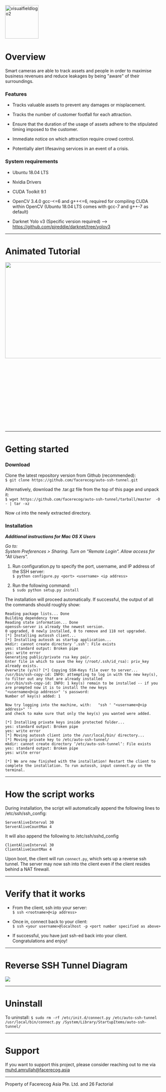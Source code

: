 <img width="108" alt="visualfieldlogo2" src="https://user-images.githubusercontent.com/39509760/40403347-02335d46-5e84-11e8-94e3-50920980e142.PNG">
&nbsp;
&nbsp;
&nbsp;
&nbsp;  
&nbsp; 

#  **Overview**

Smart cameras are able to track assets and people in order to maximise business revenues and reduce leakages by being "aware" of their surroundings.

### Features

- Tracks valuable assets to prevent any damages or misplacement.

- Tracks the number of customer footfall for each attraction.

- Ensure that the duration of the usage of assets adhere to the stipulated timing imposed to the customer.

- Immediate notice on which attraction require crowd control.

- Potentially alert lifesaving services in an event of a crisis.


### System requirements

- Ubuntu 18.04 LTS

- Nvidia Drivers

- CUDA Toolkit 9.1

- OpenCV 3.4.0
   gcc-<=6 and g++<=6, required for compiling CUDA within OpenCV (Ubuntu 18.04 LTS comes with gcc-7 and g++-7 as default)
  
- Darknet Yolo v3 (Specific version required) --> https://github.com/pjreddie/darknet/tree/yolov3  
   

-----------------------

#  **Animated Tutorial**

<div style="float:left; width:100%">
    <img src="https://raw.githubusercontent.com/facerecog/auto-ssh-tunnel/gh-pages/images/intro_video.gif" align="left" width=540px height=310px  /> 
</div>


&nbsp;
&nbsp;  
&nbsp;  
&nbsp;  
&nbsp;  
&nbsp;  
&nbsp;  
&nbsp;
&nbsp;  
&nbsp;  
&nbsp;  
&nbsp;  
&nbsp;  
&nbsp;  
&nbsp;  

-----------------------

# **Getting started** 



### Download

Clone the latest repository version from Github (recommended):  
`$ git clone https://github.com/facerecog/auto-ssh-tunnel.git`  

Alternatively, download the .tar.gz  file from the top of this page and unpack it:  
`$ wget https://github.com/facerecog/auto-ssh-tunnel/tarball/master  -O - | tar -xz `  


Now `cd` into the newly extracted directory.


### Installation 

__*Additional instructions for Mac OS X Users*__

  *Go to:  
System Preferences > Sharing. Turn on "Remote Login". Allow access for "All Users".*
&nbsp;  

1. Run  configuration.py  to specify the port, username, and IP address of the SSH server:  
`$ python configure.py <port> <username> <ip address>` 

2. Run the following command:  
`$ sudo python setup.py install`  

The installation will proceed automatically. If successful, the output of all the commands should roughly show:

```
Reading package lists... Done
Building dependency tree       
Reading state information... Done
openssh-server is already the newest version.
0 upgraded, 0 newly installed, 0 to remove and 118 not upgraded.
[*] Installing autossh client...
[*] Installing autossh as startup application...
mkdir: cannot create directory ‘.ssh’: File exists
yes: standard output: Broken pipe
yes: write error
Generating public/private rsa key pair.
Enter file in which to save the key (/root/.ssh/id_rsa): priv_key already exists.
Overwrite (y/n)? [*] Copying SSH-Keys file over to server...
/usr/bin/ssh-copy-id: INFO: attempting to log in with the new key(s), to filter out any that are already installed
/usr/bin/ssh-copy-id: INFO: 1 key(s) remain to be installed -- if you are prompted now it is to install the new keys
"<username>@<ip address>" 's password: 
Number of key(s) added: 1

Now try logging into the machine, with:   "ssh ' "<username>@<ip address>" '"
and check to make sure that only the key(s) you wanted were added.

[*] Installing private keys inside protected folder...
yes: standard output: Broken pipe
yes: write error
[*] Moving autossh client into the /usr/local/bin/ directory...
[*] Moving private key to /etc/auto-ssh-tunnel/
mkdir: cannot create directory ‘/etc/auto-ssh-tunnel’: File exists
yes: standard output: Broken pipe
yes: write error

[*] We are now finished with the installation! Restart the client to complete the installation. To run autossh, input connect.py on the terminal.
```  
-------------------------


# **How the script works**  

During installation, the script will automatically append the following lines to /etc/ssh/ssh_config:
```
ServerAliveInterval 30
ServerAliveCountMax 4
```
It will also append the following to /etc/ssh/sshd_config
```
ClientAliveInterval 30
ClientAliveCountMax 4
```

Upon boot, the client will run `connect.py`, which sets up a reverse ssh tunnel. The server may now ssh into the client even if the client resides behind a NAT firewall.

-------------------------

# **Verify that it works**  

* From the client, ssh into your server:  
`$ ssh <rootname>@<ip address>`  

* Once in, connect back to your client:  
`$ ssh <your username>@localhost -p <port number specified as above>`

* If successful, you have just ssh-ed back into your client. Congratulations and enjoy!

-------------------------

# **Reverse SSH Tunnel Diagram**  

<img src="https://raw.githubusercontent.com/facerecog/auto-ssh-tunnel/gh-pages/images/Client-server%20diagram.png"/>


-------------------------

# **Uninstall**  

To uninstall:
`$ sudo rm -rf /etc/init.d/connect.py /etc/auto-ssh-tunnel /usr/local/bin/connect.py /System/Library/StartupItems/auto-ssh-tunnel/`  


-------------------------

# **Support**  

If you want to support this project, please consider reaching out to me via  muhd.amrullah@facerecog.asia  


-------------------------  
Property of Facerecog Asia Pte. Ltd. and 26 Factorial
